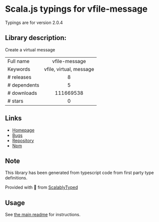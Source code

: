 
# Scala.js typings for vfile-message

Typings are for version 2.0.4

## Library description:
Create a virtual message

|                    |                 |
| ------------------ | :-------------: |
| Full name          | vfile-message |
| Keywords           | vfile, virtual, message |
| # releases         | 8 |
| # dependents       | 5 |
| # downloads        | 111669538 |
| # stars            | 0 |

## Links
- [Homepage](https://github.com/vfile/vfile-message#readme)
- [Bugs](https://github.com/vfile/vfile-message/issues)
- [Repository](https://github.com/vfile/vfile-message)
- [Npm](https://www.npmjs.com/package/vfile-message)
    


## Note
This library has been generated from typescript code from first party type definitions.

Provided with :purple_heart: from [ScalablyTyped](https://github.com/oyvindberg/ScalablyTyped)

## Usage
See [the main readme](../../readme.md) for instructions.


